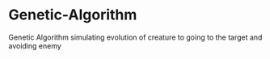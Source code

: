 # Genetic-Algorithm
Genetic Algorithm simulating evolution of creature to going to the target and avoiding enemy
